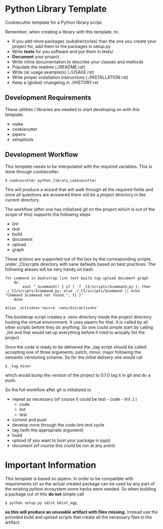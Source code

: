 Python Library Template
=======================

Cookiecutter template for a Python library script. 


Remember, when creating a library with this template, to:

 * If you add more packages (subdirectories) than the one you create your project for, add them to the packages in setup.py
 * Write **tests** for you software and put them in tests/
 * **Document** your project.
  * Write inline documentation to describe your classes and methods
  * Populate the readme (./README.rst)
  * Write (a) usage example(s) (./USAGE.rst)
  * Write proper installation instructions (./INSTALLATION.rst)
  * Keep a (global) changelog in ./HISTORY.rst


Development Requirements
------------------------

These utilities / libraries are needed to start developing on with this template.

 * make
 * cookiecutter
 * pipenv
 * setuptools


Development Workflow
--------------------

This template needs to be interpolated with the required variables. This is done through cookiecutter.

    $ cookiecutter python_library_cookiecutter
    
This will produce a wizard that will walk through all the required fields and once all questions are answered there will be a project directory in the current directory.

The workflow (after one has initialized git on the project which is out of the scope of this) supports the following steps

 * lint
 * test
 * build
 * document
 * upload
 * graph
 
These actions are supported out of the box by the corresponding scripts under _CI/scripts directory with sane defaults based on best practices.
The following aliases will be very handy on bash

    for command in bootstrap lint test build tag upload document graph
        do
            eval "_$command() { if [ -f _CI/scripts/$command.py ]; then ./_CI/scripts/$command.py; else ./_CI/scripts/$command || echo "Command $command not found."; fi }"
        done
        
    alias _activate='source .venv/bin/activate'
    
The bootstrap script creates a .venv directory inside the project directory hosting the virtual environment. It uses pipenv for that.
It is called by all other scripts before they do anything. So one could simple start by calling _lint and that would set up everything before it tried to actually lint the project

Once the code is ready to be delivered the _tag script should be called accepting one of three arguments, patch, minor, major following the semantic versioning scheme.
So for the initial delivery one would cal

    $ _tag minor
    
which would bump the version of the project to 0.1.0 tag it in git and do a push.


So the full workflow after git is initialized is:

 * repeat as necessary (of course it could be test - code - lint :) )
   * code
   * lint 
   * test
 * commit and push
 * develop more through the code-lint-test cycle
 * tag (with the appropriate argument)
 * build
 * upload (if you want to host your package in pypi)
 * document (of course this could be run at any point)
 

Important Information
=====================

This template is based on pipenv. In order to be compatible with requirements.txt so the actual created package can be used by any part of the existing python ecosystem some hacks were needed.
So when building a package out of this **do not** simple call

    $ python setup.py sdist bdist_egg
    
**as this will produce an unusable artifact with files missing.** 
Instead use the provided build and upload scripts that create all the necessary files in the artifact.